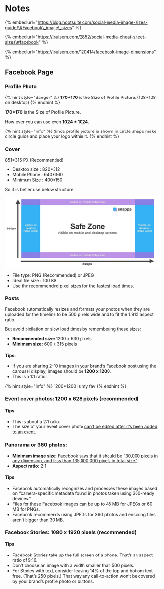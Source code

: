# Notes

{% embed url="https://blog.hootsuite.com/social-media-image-sizes-guide/\#Facebook\_image\_sizes" %}

{% embed url="https://louisem.com/2852/social-media-cheat-sheet-sizes\#facebook" %}

{% embed url="https://louisem.com/120414/facebook-image-dimensions" %}

## Facebook Page

### Profile Photo

{% hint style="danger" %}
**170\*170** is the Size of Profile Picture. \(128\*128 on desktop\)
{% endhint %}

**170\*170** is the Size of Profile Picture. 

How ever you can use even **1024 \* 1024**.

{% hint style="info" %}
Since profile picture is shown in circle shape make circle guide and place your logo within it.
{% endhint %}

### Cover

851\*315 PX \(Recommended\)

* Desktop size : 820\*312
* Mobile Phone : 640\*360
* Minimum Size : 400\*150

So it is better use below structure.

![](../.gitbook/assets/facebook-cover-photo-size-1024x469.jpg)

* File type: PNG \(Recommended\) or JPEG
* Ideal file size : 100 KB
* Use the recommended pixel sizes for the fastest load times.

### Posts

Facebook automatically resizes and formats your photos when they are uploaded for the timeline to be 500 pixels wide and to fit the 1.91:1 aspect ratio.

But avoid pixilation or slow load times by remembering these sizes:

* **Recommended size:** 1200 x 630 pixels
* **Minimum size:** 600 x 315 pixels

#### Tips:

* If you are sharing 2-10 images in your brand’s Facebook post using the carousel display, images should be **1200 x 1200**.
* This is a 1:1 ratio.

{% hint style="info" %}
1200\*1200 is my fav
{% endhint %}

### Event cover photos: 1200 x 628 pixels \(recommended\)

#### Tips

* This is about a 2:1 ratio.
* The size of your event cover photo [can’t be edited after it’s been added to an event](https://www.facebook.com/help/1910675759253872?rdrhc).

### Panorama or 360 photos:

* **Minimum image size:** Facebook says that it should be [“30,000 pixels in any dimension, and less than 135,000,000 pixels in total size.”](https://facebook360.fb.com/editing-360-photos-injecting-metadata/)
* **Aspect ratio:** 2:1

#### Tips

* Facebook automatically recognizes and processes these images based on “camera-specific metadata found in photos taken using 360-ready devices.”
* Files for these Facebook images can be up to 45 MB for JPEGs or 60 MB for PNGs.
* Facebook recommends using JPEGs for 360 photos and ensuring files aren’t bigger than 30 MB.

### Facebook Stories: 1080 x 1920 pixels \(recommended\)

#### Tips

* Facebook Stories take up the full screen of a phone. That’s an aspect ratio of 9:16.
* Don’t choose an image with a width smaller than 500 pixels.
* For Stories with text, consider leaving 14% of the top and bottom text-free. \(That’s 250 pixels.\) That way any call-to-action won’t be covered by your brand’s profile photo or buttons.

